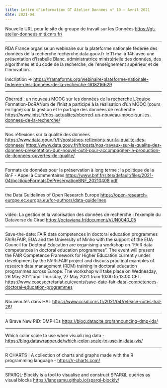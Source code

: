 ```yaml
---
title: Lettre d’information GT Atelier Données n° 10 – Avril 2021
date: 2021-04
---
```



Nouvelle URL pour le site du groupe de travail sur les Données
https://gt-atelier-donnees.miti.cnrs.fr/

--------------------

RDA France organise un webinaire sur la plateforme nationale fédérée des données de la recherche recherche.data.gouv.fr le 11 mai à 14h
avec une présentation d'Isabelle Blanc, administratrice ministérielle des données, des algorithmes et du code de la recherche, de l'enseignement supérieur et de l'innovation.

Inscription -> https://framaforms.org/webinaire-plateforme-nationale-federee-des-donnees-de-la-recherche-1618216629

--------------------

Oberred : un nouveau MOOC sur les données de la recherche
L’équipe Formation-DoRANum de l’Inist a participé à la réalisation d’un MOOC (cours en ligne) sur la gestion et le partage des données de recherche
https://www.inist.fr/nos-actualites/oberred-un-nouveau-mooc-sur-les-donnees-de-la-recherche/

--------------------

Nos réflexions sur la qualité des données 
https://www.data.gouv.fr/fr/posts/nos-reflexions-sur-la-qualite-des-donnees/
https://www.data.gouv.fr/fr/posts/nos-travaux-sur-la-qualite-des-donnees-presentation-dun-nouvel-outil-pour-accompagner-la-production-de-donnees-ouvertes-de-qualite/

--------------------

Formats de données pour la préservation à long terme : la politique de la BnF - Appel à Commentaires
https://www.bnf.fr/sites/default/files/2021-04/politiqueFormatsDePreservationBNF_20210408.pdf

--------------------

the Data Guidelines of Open Research Europe
https://open-research-europe.ec.europa.eu/for-authors/data-guidelines

--------------------

video: La gestion et la valorisation des données de recherche : l’exemple du Dataverse du Cirad
https://octaviana.fr/document/VUN0040_05

--------------------

Save-the-date: FAIR data competences in doctoral education programmes
FAIRsFAIR, EUA and the University of Minho with the support of the EUA Council for Doctoral Education are organising a workshop on “FAIR data competences in doctoral education programmes”. The event will present the FAIR Competence Framework for Higher Education currently under development by the FAIRsFAIR project and discuss practical examples of research data management (RDM) training in doctoral education programmes across Europe. The workshop will take place on Wednesday, 26 May 2021 and Thursday, 27 May 2021 from 10:00 to 13:00 CET.
https://www.eoscsecretariat.eu/events/save-date-fair-data-competences-doctoral-education-programmes

--------------------

Nouveautés dans HAL
https://www.ccsd.cnrs.fr/2021/04/release-notes-hal-28/

--------------------

A Brave New PID: DMP-IDs
https://blog.datacite.org/announcing-dmp-ids/

--------------------

Which color scale to use when visualizing data - 
https://blog.datawrapper.de/which-color-scale-to-use-in-data-vis/

--------------------

R CHARTS | A collection of charts and graphs made with the R programming language - https://r-charts.com/

--------------------

SPARQL-Blockly is a tool to visualise and construct SPARQL queries as visual blocks 
https://langsamu.github.io/sparql-blockly/
